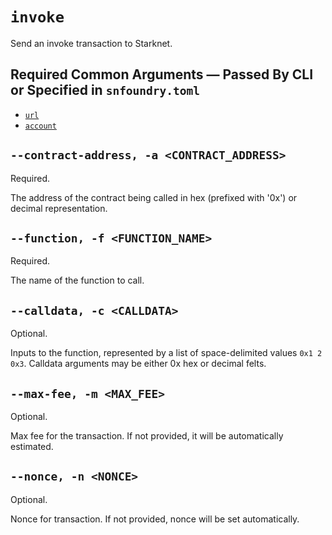 # `invoke`
Send an invoke transaction to Starknet.

## Required Common Arguments — Passed By CLI or Specified in `snfoundry.toml`

* [`url`](./common.md#--url--u-rpc_url)
* [`account`](./common.md#--account--a-account_name)

## `--contract-address, -a <CONTRACT_ADDRESS>`
Required.

The address of the contract being called in hex (prefixed with '0x') or decimal representation.

## `--function, -f <FUNCTION_NAME>`
Required.

The name of the function to call.

## `--calldata, -c <CALLDATA>`
Optional.

Inputs to the function, represented by a list of space-delimited values `0x1 2 0x3`.
Calldata arguments may be either 0x hex or decimal felts.

## `--max-fee, -m <MAX_FEE>`
Optional.

Max fee for the transaction. If not provided, it will be automatically estimated.

## `--nonce, -n <NONCE>`
Optional.

Nonce for transaction. If not provided, nonce will be set automatically.
